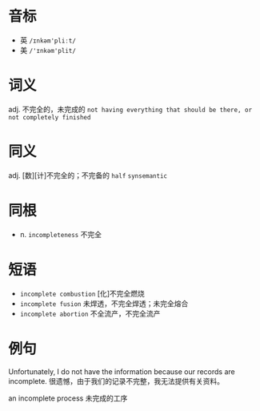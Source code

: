 # 音标

- 英 `/ɪnkəm'pliːt/`
- 美 `/'ɪnkəm'plit/`

# 词义

adj. 不完全的，未完成的
`not having everything that should be there, or not completely finished`

# 同义

adj. [数][计]不完全的；不完备的
`half` `synsemantic`

# 同根

- n. `incompleteness` 不完全

# 短语

- `incomplete combustion` [化]不完全燃烧
- `incomplete fusion` 未焊透，不完全焊透；未完全熔合
- `incomplete abortion` 不全流产，不完全流产

# 例句

Unfortunately, I do not have the information because our records are incomplete.
很遗憾，由于我们的记录不完整，我无法提供有关资料。

an incomplete process
未完成的工序


